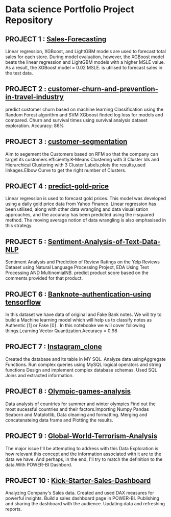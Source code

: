 # Data science Portfolio Project Repository
## PROJECT 1 : [Sales-Forecasting](https://github.com/nitinsoni1/Portfolio/blob/main/Machine%20Learning%20Projects/forecasting-of-sales-data.ipynb)
Linear regression, XGBoost, and LightGBM models are used to forecast total sales for each store. During model evaluation, however, the XGBoost model beats the linear regression and LightGBM models with a higher MSLE value. As a result, the XGBoost model = 0.02 MSLE. is utilised to forecast sales in the test data.
## PROJECT 2 : [customer-churn-and-prevention-in-travel-industry](https://github.com/nitinsoni1/Portfolio/blob/main/Machine%20Learning%20Projects/customer-churn-and-prevention-in-travel-industry.ipynb)
predict customer churn based on machine learning Classification using
the Random Forest algorithm and SVM XGboost finded log loss for models and compared. Churn and survival times using survival analysis dataset exploration. Accuracy: 86%
## PROJECT 3 : [customer-segmentation](https://github.com/nitinsoni1/Portfolio/blob/main/Machine%20Learning%20Projects/customer-segmentation.ipynb)
Aim to segement the Customers based on RFM so that the company can target its customers efficiently.K-Means Clustering with 3 Cluster Ids and Hierarchical Clustering with 3 Cluster Labels.plots the results,used linkages.Elbow Curve to get the right number of Clusters.
## PROJECT 4 : [predict-gold-price](https://github.com/nitinsoni1/Portfolio/blob/main/Machine%20Learning%20Projects/predict-gold-price.ipynb)
Linear regression is used to forecast gold prices. This model was developed using a daily gold price data from Yahoo Finance. Linear regression has been utilised, along with other data wrangling and data visualisation approaches, and the accuracy has been predicted using the r-squared method. The moving average notion of data wrangling is also emphasised in this strategy.
## PROJECT 5 : [Sentiment-Analysis-of-Text-Data-NLP](https://github.com/nitinsoni1/Portfolio/blob/main/NLP%20Projects/%20nlp-project.ipynb)
Sentiment Analysis and Prediction of Review Ratings on the Yelp Reviews Dataset using Natural Language Processing Project, EDA Using Text Processing AND MultinomialNB. predict product score based on the comments provided for that product.
## PROJECT 6 : [Banknote-authentication-using tensorflow](https://github.com/nitinsoni1/Portfolio/blob/main/Deep%20Learning/banknote-authentication-tensorflow.ipynb)
In this dataset we have data of original and Fake Bank notes. We will try to build a Machine learning model which will help us to classify notes as Authentic [1] or Fake [0] . In this notebooke we will cover following things.Learning Vector Quantization.Accuracy = 0.98
## PROJECT 7 : [Instagram_clone](https://github.com/nitinsoni1/Portfolio/blob/main/SQL%20Projects/instagram_clone.sql)
Created the database and its table in MY SQL. Analyze data usingAggregate Functions. Run complex queries using MySQL logical operators and string functions Design and implement complex database schemas. Used SQL Joins and extracted information.
## PROJECT 8 : [Olympic-games-analysis](https://github.com/nitinsoni1/Portfolio/blob/main/olympic-games-analysis.ipynb)
Data analysis of countries for summer and winter olympics Find out the most sucessful countries and their factors.Importing Numpy Pandas Seaborn and Matplotlib, Data cleaning and formatting. Merging and concatenateing data frame and Plotting the results.
## PROJECT 9 : [Global-World-Terrorism-Analysis](https://github.com/nitinsoni1/Portfolio/blob/main/Power-BI%20Projects/Global_World_Terrorism_Analysis.pdf)
The major issue I'll be attempting to address with this Data Exploration is how relevant this concept and the information associated with it are to the data we have.
And perhaps, in the end, I'll try to match the definition to the data.With POWER-BI Dashbord.
## PROJECT 10 : [Kick-Starter-Sales-Dashboard](https://github.com/nitinsoni1/Portfolio/blob/main/Power-BI%20Projects/Sales_Dashboard.pdf)
Analyzing Company's Sales data. Created and used DAX measures for powerful insights. Build a sales dashboard page in POWER-BI. Publishing and sharing the dashboard with the audience. Updating data and refreshing reports.
<!---
nitinsoni1/nitinsoni1 is a ✨ special ✨ repository because its `README.md` (this file) appears on your GitHub profile.
You can click the Preview link to take a look at your changes.
--->
